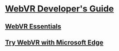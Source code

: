# [WebVR Developer's Guide](index.md)
## [WebVR Essentials](essentials.md)
## [Try WebVR with Microsoft Edge](webvr-with-edge.md)
